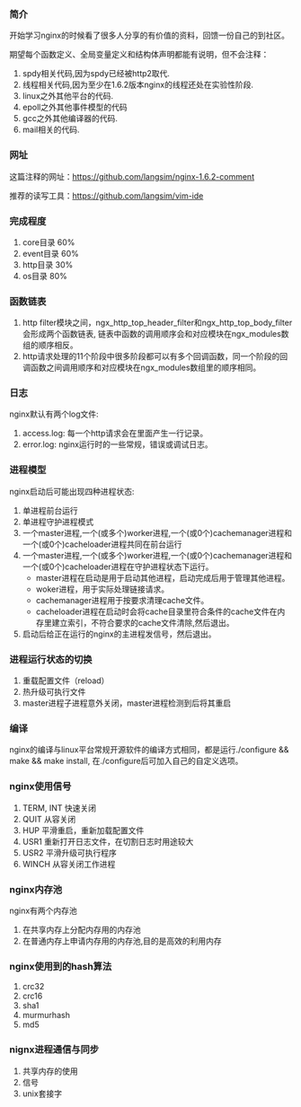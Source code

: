 
### 简介

开始学习nginx的时候看了很多人分享的有价值的资料，回馈一份自己的到社区。

期望每个函数定义、全局变量定义和结构体声明都能有说明，但不会注释：

1. spdy相关代码,因为spdy已经被http2取代.
2. 线程相关代码,因为至少在1.6.2版本nginx的线程还处在实验性阶段.
3. linux之外其他平台的代码.
4. epoll之外其他事件模型的代码
5. gcc之外其他编译器的代码.
6. mail相关的代码.

### 网址

这篇注释的网址：https://github.com/langsim/nginx-1.6.2-comment

推荐的读写工具：https://github.com/langsim/vim-ide


### 完成程度

1. core目录    60%
2. event目录   60%
3. http目录    30%
4. os目录      80%


### 函数链表

1. http filter模块之间，ngx_http_top_header_filter和ngx_http_top_body_filter会形成两个函数链表, 链表中函数的调用顺序会和对应模块在ngx_modules数组的顺序相反。
2. http请求处理的11个阶段中很多阶段都可以有多个回调函数，同一个阶段的回调函数之间调用顺序和对应模块在ngx_modules数组里的顺序相同。　


### 日志

nginx默认有两个log文件:

1. access.log: 每一个http请求会在里面产生一行记录。
2. error.log: nginx运行时的一些常规，错误或调试日志。


### 进程模型

nginx启动后可能出现四种进程状态:

1. 单进程前台运行
2. 单进程守护进程模式
3. 一个master进程,一个(或多个)worker进程,一个(或0个)cachemanager进程和一个(或0个)cacheloader进程共同在前台运行
4. 一个master进程,一个(或多个)worker进程,一个(或0个)cachemanager进程和一个(或0个)cacheloader进程在守护进程状态下运行。
    * master进程在启动是用于启动其他进程，启动完成后用于管理其他进程。
    * woker进程，用于实际处理链接请求。
    * cachemanager进程用于按要求清理cache文件。
    * cacheloader进程在启动时会将cache目录里符合条件的cache文件在内存里建立索引，不符合要求的cache文件清除,然后退出。
5. 启动后给正在运行的nginx的主进程发信号，然后退出。


### 进程运行状态的切换

1. 重载配置文件（reload）
2. 热升级可执行文件
3. master进程子进程意外关闭，master进程检测到后将其重启


### 编译

nginx的编译与linux平台常规开源软件的编译方式相同，都是运行./configure && make && make install, 在./configure后可加入自己的自定义选项。


### nginx使用信号

1. TERM, INT 快速关闭
2. QUIT 从容关闭
3. HUP 平滑重启，重新加载配置文件
4. USR1 重新打开日志文件，在切割日志时用途较大
5. USR2 平滑升级可执行程序
6. WINCH 从容关闭工作进程


### nginx内存池

nginx有两个内存池

1. 在共享内存上分配内存用的内存池
2. 在普通内存上申请内存用的内存池,目的是高效的利用内存


### nginx使用到的hash算法

1. crc32
2. crc16
3. sha1
4. murmurhash
5. md5


### nignx进程通信与同步

1. 共享内存的使用
2. 信号
3. unix套接字
